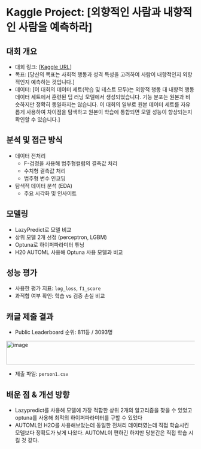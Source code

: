 #  Kaggle Project: [외향적인 사람과 내향적인 사람을 예측하라]

##  대회 개요
- 대회 링크: [[Kaggle URL](https://www.kaggle.com/competitions/playground-series-s5e7/overview)]
- 목표: [당신의 목표는 사회적 행동과 성격 특성을 고려하여 사람이 내향적인지 외향적인지 예측하는 것입니다.]
- 데이터: [이 대회의 데이터 세트(학습 및 테스트 모두)는 외향적 행동 대 내향적 행동 데이터 세트에서 훈련된 딥 러닝 모델에서 생성되었습니다.
   기능 분포는 원본과 비슷하지만 정확히 동일하지는 않습니다.
  이 대회의 일부로 원본 데이터 세트를 자유롭게 사용하여 차이점을 탐색하고 원본이 학습에 통합되면 모델 성능이 향상되는지 확인할 수 있습니다.]

##  분석 및 접근 방식
- 데이터 전처리
  - F-검정을 사용해 범주형컬럼의 결측값 처리 
  - 수치형 결측값 처리
  - 범주형 변수 인코딩
- 탐색적 데이터 분석 (EDA)
  - 주요 시각화 및 인사이트

##  모델링
- LazyPredict로 모델 비교
- 상위 모델 2개 선정 (perceptron, LGBM)
- Optuna로 하이퍼파라미터 튜닝
- H20 AUTOML 사용해 Optuna 사용 모델과 비교

##  성능 평가
- 사용한 평가 지표: `log_loss`, `f1_score`
- 과적합 여부 확인: 학습 vs 검증 손실 비교

##  캐글 제출 결과
- Public Leaderboard 순위: 811등 / 3093명
<img width="1090" height="63" alt="image" src="https://github.com/user-attachments/assets/dec7890e-0ab1-4d00-8999-aed607d1b041" />


- 제출 파일: `person1.csv`

##  배운 점 & 개선 방향
- Lazypredict를 사용해 모델에 가장 적합한 상위 2개의 알고리즘을 찾을 수 있었고 optuna를 사용해 최적의 하이퍼파라미터를 구할 수 있었다
- AUTOML인 H2O를 사용해보았는데 동일한 전처리 데이터였는데 직접 학습시킨 모델보다 정확도가 낮게 나왔다.
  AUTOML이 편하긴 하지만 당분간은 직접 학습 시킬 것 같다.

